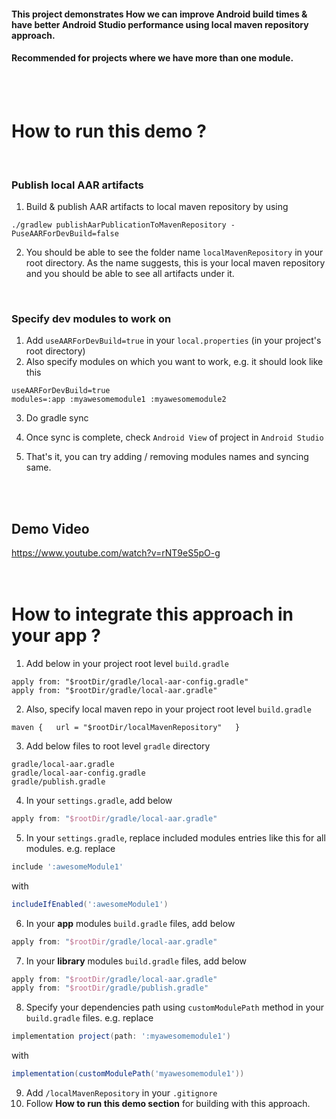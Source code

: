 #### This project demonstrates How we can improve Android build times & have better Android Studio performance using local maven repository approach.

#### Recommended for projects where we have more than one module.



<br><br>

# How to run this demo ?

<br>

### Publish local AAR artifacts

1. Build & publish AAR artifacts to local maven repository by using

  ```
  ./gradlew publishAarPublicationToMavenRepository -PuseAARForDevBuild=false
  ```

2. You should be able to see the folder name `localMavenRepository` in your root directory. As the name suggests, this is your local maven repository and you should be able to see all artifacts under it.

<br>

### Specify dev modules to work on

1. Add `useAARForDevBuild=true` in your `local.properties` (in your project's root directory)
2. Also specify modules on which you want to work, e.g. it should look like this

  ```
  useAARForDevBuild=true
  modules=:app :myawesomemodule1 :myawesomemodule2
  ```

3. Do gradle sync

4. Once sync is complete, check `Android View` of project in `Android Studio`

5. That's it, you can try adding / removing modules names and syncing same.

<br><br>
## Demo Video
https://www.youtube.com/watch?v=rNT9eS5pO-g
<br><br><br>

# How to integrate this approach in your app ?

1. Add below in your project root level `build.gradle`
```
apply from: "$rootDir/gradle/local-aar-config.gradle"
apply from: "$rootDir/gradle/local-aar.gradle"
```
2. Also, specify local maven repo in your project root level `build.gradle`

  ```
  maven {   url = "$rootDir/localMavenRepository"   }
  ```

3. Add below files to root level `gradle` directory

  ```
  gradle/local-aar.gradle
  gradle/local-aar-config.gradle
  gradle/publish.gradle
  ```

4. In your `settings.gradle`, add below

  ```groovy
  apply from: "$rootDir/gradle/local-aar.gradle"
  ```

5. In your `settings.gradle`, replace included modules entries like this for all modules. e.g. replace

  ```groovy
  include ':awesomeModule1'
  ```

  with

  ```groovy
  includeIfEnabled(':awesomeModule1')
  ```

6. In your **app** modules `build.gradle` files, add below

  ```groovy
  apply from: "$rootDir/gradle/local-aar.gradle"
  ```

7. In your **library** modules `build.gradle` files, add below

  ```groovy
  apply from: "$rootDir/gradle/local-aar.gradle"
  apply from: "$rootDir/gradle/publish.gradle"
  ```

8. Specify your dependencies path using `customModulePath` method in your `build.gradle` files. e.g. replace

  ```groovy
  implementation project(path: ':myawesomemodule1')
  ```

   with

  ```groovy
  implementation(customModulePath('myawesomemodule1'))
  ```

9. Add `/localMavenRepository` in your `.gitignore`
10. Follow **How to run this demo section** for building with this approach.
